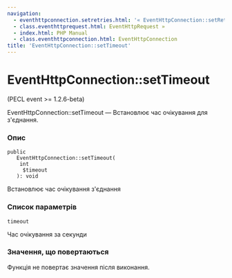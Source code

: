 ```yaml
---
navigation:
  - eventhttpconnection.setretries.html: '« EventHttpConnection::setRetries'
  - class.eventhttprequest.html: EventHttpRequest »
  - index.html: PHP Manual
  - class.eventhttpconnection.html: EventHttpConnection
title: 'EventHttpConnection::setTimeout'
---
```

# EventHttpConnection::setTimeout

(PECL event >= 1.2.6-beta)

EventHttpConnection::setTimeout — Встановлює час очікування для з'єднання.

### Опис

```methodsynopsis
public
   EventHttpConnection::setTimeout(
    int
     $timeout
   ): void
```

Встановлює час очікування з'єднання

### Список параметрів

`timeout`

Час очікування за секунди

### Значення, що повертаються

Функція не повертає значення після виконання.
